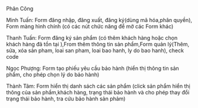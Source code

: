 Phân Công

Minh Tuấn: Form đăng nhập, đăng xuất, đăng ký(dùng mã hóa,phân quyền), Form màng hình chính (có các nút chức năng để mở các Form khác)

Thanh Tuấn: Form đăng ký sản phẩm (có thêm khách hàng hoặc chọn khách hàng đã tồn tại ),From thêm thông tin sản phẩm,Form quản lý(Thêm, sửa, xóa sản pham, loai san pham, loai bao hanh, ly do bao hanh), check code

Ngọc Phượng: Form tạo phiếu yêu cầu bảo hành (hiển thị thông tin sản phẩm, cho phép chọn lý do bảo hành)

Thành Tâm: Form hiển thị danh sách các sản phẩm (click sản phẩm hiển thị thông của sản phẩm,khách hàng, trạng thái bảo hành và cho phép thay đổi trạng thái bảo hành, tra cứu bảo hành sản phảm)
